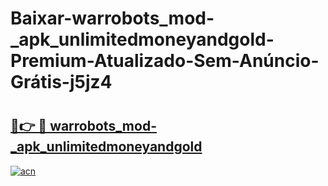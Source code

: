 # Baixar-warrobots_mod-_apk_unlimitedmoneyandgold-Premium-Atualizado-Sem-Anúncio-Grátis-j5jz4

# <h2><a href="https://5j85b2.esa.edu.pl?src=warrobots_mod-_apk_unlimitedmoneyandgold&ref=j5jz4">🔗👉 🔴 warrobots_mod-_apk_unlimitedmoneyandgold</a></h2>

[![acn](https://github.com/user-attachments/assets/0f9c940e-d8b0-45ae-aac7-cd30a18b3e1c)](https://5j85b2.esa.edu.pl?src=warrobots_mod-_apk_unlimitedmoneyandgold&ref=j5jz4)

